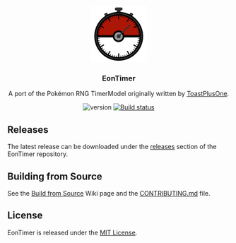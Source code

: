 <div align="center">
<img src="./docs/icon.svg" width="128"/>

### EonTimer
A port of the Pokémon RNG TimerModel originally written by
[ToastPlusOne](https://bitbucket.org/ToastPlusOne/eontimer/downloads/).

![version](https://img.shields.io/badge/EonTimer-v2.0.1-blue.svg)
[![Build status](https://ci.appveyor.com/api/projects/status/ln2fbgp58lpu56ht/branch/master?svg=true)](https://ci.appveyor.com/project/dylmeadows/eontimer/branch/master)

</div>

## Releases
The latest release can be downloaded under the [releases](https://github.com/dylmeadows/EonTimer/releases) section of the EonTimer repository.

## Building from Source
See the [Build from Source](https://github.com/dylmeadows/EonTimer/wiki/Build-from-Source) Wiki page and the [CONTRIBUTING.md](CONTRIBUTING.md) file.

## License
EonTimer is released under the [MIT License](LICENSE.md).
